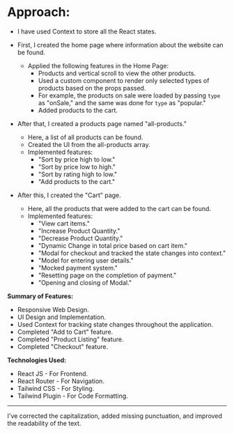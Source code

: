 # Approach:
- I have used Context to store all the React states.

- First, I created the home page where information about the website can be found.
  - Applied the following features in the Home Page:
    - Products and vertical scroll to view the other products.
    - Used a custom component to render only selected types of products based on the props passed.
    - For example, the products on sale were loaded by passing `type` as "onSale," and the same was done for `type` as "popular."
    - Added products to the cart.
      

- After that, I created a products page named "all-products."
  - Here, a list of all products can be found.
  - Created the UI from the all-products array.
  - Implemented features:
    - "Sort by price high to low."
    - "Sort by price low to high."
    - "Sort by rating high to low."
    - "Add products to the cart."
      

- After this, I created the "Cart" page.
  - Here, all the products that were added to the cart can be found.
  - Implemented features:
    - "View cart items."
    - "Increase Product Quantity."
    - "Decrease Product Quantity."
    - "Dynamic Change in total price based on cart item."
    - "Modal for checkout and tracked the state changes into context."
    - "Model for entering user details."
    - "Mocked payment system."
    - "Resetting page on the completion of payment."
    - "Opening and closing of Modal."

**Summary of Features:**

- Responsive Web Design.
- UI Design and Implementation.
- Used Context for tracking state changes throughout the application.
- Completed "Add to Cart" feature.
- Completed "Product Listing" feature.
- Completed "Checkout" feature.

**Technologies Used:**

- React JS - For Frontend.
- React Router - For Navigation.
- Tailwind CSS - For Styling.
- Tailwind Plugin - For Code Formatting.

---

I've corrected the capitalization, added missing punctuation, and improved the readability of the text.
